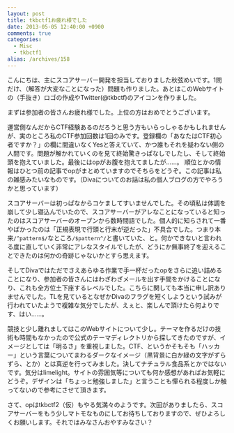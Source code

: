 ```yaml
---
layout: post
title: tkbctf1お疲れ様でした
date: 2013-05-05 12:40:00 +0900
comments: true
categories:
  - Misc
  - tkbctf1
alias: /archives/158
---
```


こんにちは、主にスコアサーバー開発を担当しておりました秋弦めいです。1問だけ、（解答が大変なことになった）問題も作りました。あとはこのWebサイトの（手抜き）ロゴの作成やTwitter(@tkbctf)のアイコンを作りました。

まずは参加者の皆さんお疲れ様でした。上位の方はおめでとうございます。

運営側なんだからCTF経験あるのだろうと思う方もいらっしゃるかもしれませんが、実のところ私のCTF参加回数は1回のみです。登録欄の「あなたはCTF初心者ですか？」の欄に間違いなくYesと答えていて、かつ誰もそれを疑わない側の人間です。問題が解かれていくのを見て終始驚きっぱなしでしたし、そして終始頭を抱えていました。最後にはopがお腹を抱えてましたが……。
順位とかの情報はひとつ前の記事でopがまとめていますのでそちらをどうぞ。この記事は私の雑感みたいなものです。（Divaについてのお話は私の個人ブログの方でやろうかと思っています）

スコアサーバーは初っぱなからコケましてすいませんでした。その頃私は体調を崩して少し寝込んでいたので、スコアサーバーがアレなことになっていると知ったのはスコアサーバーのオープンから数時間語でした。個人的に知らされて一番やばかったのは「正規表現で行頭と行末が逆だった」不具合でした。つまり本来`/^pattern$/`なところ`/$pattern^/`と書いていた、と。何かできないと言われる度に直していく非常にアレなスタイルでしたが、どうにか無事終了を迎えることできたのは何かの奇跡じゃないかとすら思えます。

そしてDivaではただでさえあらゆる作業で手一杯だったopをさらに追い詰めることになり、参加者の皆さんにはわざわざメールを出す手間をかけることになり、これも全方位土下座するレベルでした。こちらに関しても本当に申し訳ありませんでした。TLを見ているとなぜかDivaのフラグを短くしようという試みが行われていたようで複雑な気分でしたが、えぇと、楽しんで頂けたら何よりです、はい……。

競技と少し離れましてはこのWebサイトについて少し。テーマを作るだけの技術も時間もなかったので公式のテーマディレクトリから探してきたのですが、イメージとしては「明るさ」を重視しました。CTF、というかそもそも「ハッカー」という言葉についてまわるダークなイメージ（黒背景に白か緑の文字がずらずら、とか）とは真逆を行ってみました。決してナチュラル食品系とかではないです。気分はlimelight。サイトの雰囲気等についても何か感想があればお気軽にどうぞ。デザインは「ちょっと勉強しました」と言うことも憚られる程度しか触ってないので参考にさせて頂きます。

さて、opはtkbctf2（仮）もやる気満々のようです。次回がありましたら、スコアサーバーをもう少しマトモなものにしてお待ちしておりますので、ぜひよろしくお願いします。それではみなさんおやすみなさい？